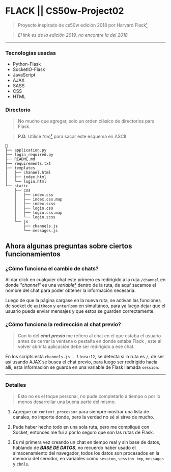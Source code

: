 # FLACK || CS50w-Project02

> Proyecto inspirado de cs50w edición 2018 por Harvard
> Flack[¹] 

> *El link es de la edición 2019, no encontre la del 2018*


---


### Tecnologías usadas
- Python-Flask
- SocketIO-Flask
- JavaScript
- AJAX
- SASS
- CSS
- HTML


### Directorio
> No mucho que agregar, solo un orden clásico de directorios para 
> Flask. 

> **P.D.** Utilice *tree*[²] para sacar este esquema en ASCII 
```
📁
├── application.py
├── login_required.py
├── README.md
├── requirements.txt
├── templates
│   ├── channel.html
│   ├── index.html
│   └── login.html
└── static
    ├── css
    │   ├── index.css
    │   ├── index.css.map
    │   ├── index.scss
    │   ├── login.css
    │   ├── login.css.map
    │   └── login.scss
    └── js
        ├── channels.js
        └── messages.js
```

## Ahora algunas preguntas sobre ciertos funcionamientos

### ¿Cómo funciona el cambio de chats? 

Al dar click en cualquier chat este primero es redirigido a la
ruta `/channel` en donde *"channel"* es una *variable*[³] dentro de
la ruta, de aquŕ sacamos el nombre del chat para poder obtener la información
necesaria.

Luego de que la página cargase en la nueva ruta, se activan las 
funciones de socket de `exitRoom` y `enterRoom` en simultáneo, para ya luego
dejar que el usuario pueda enviar mensajes y que estos se guarden 
correctamente.


### ¿Cómo funciona la redirección al chat previo?

> Con lo del ***chat previo*** me refiero al chat en el que estaba el 
> usuario antes de cerrar la ventana o pestaña en donde estaba Flack 
> , este al volver abrir la aplicación debe ser redirigido a ese chat.

En los scripts esta `channels.js - línea:12`, se detecta si la ruta es `/`, 
de ser así usando AJAX se busca el chat previo, para luego ser redirigido 
hacia allí, esta información se guarda en una variable de Flask llamada
`session`.


----


### Detalles

> Esto no es el toque personal, no pude completarlo a tiempo o por lo menos
> desarrollar una buena parte del mismo.

1) Agregue un `context_processor` para siempre mostrar una lista de canales,
no importe donde, pero la verdad no sé si sirva de mucho.

2) Pude haber hecho todo en una sola ruta, pero me compliqué con Socket, 
entonces me fui a por lo seguro que son las rutas de Flask. 

3) Es mi primera vez creando un chat en tiempo real y sin base de datos, 
hablando de ***BASE DE DATOS***, no recuerdo haber usado el almacenamiento 
del navegador, todos los datos son procesados en la memoria del servidor, 
en variables como `session`, `session_tmp`, `messages` y `chnls`.

[¹]:<https://cs50.harvard.edu/extension/web/2019/fall/projects/2/>
[²]: <https://linux.die.net/man/1/tree>
[³]: <https://flask.palletsprojects.com/en/2.2.x/quickstart/#variable-rules>
